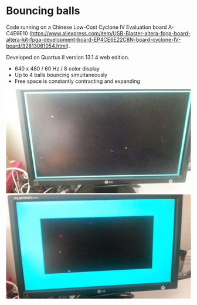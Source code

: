 # Bouncing balls
Code running on a Chinese Low-Cost Cyclone IV Evaluation board A-C4E6E10 (https://www.aliexpress.com/item/USB-Blaster-altera-fpga-board-altera-kit-fpga-development-board-EP4CE6E22C8N-board-cyclone-IV-board/32813061054.html).

Developed on Quartus II version 13.1.4 web edition.

- 640 x 480 / 60 Hz / 8 color display
- Up to 4 balls bouncing simultaneously
- Free space is constantly contracting and expanding
 
![Bouncing balls 1](bouncing_balls_1.jpg)
![Bouncing balls 2](bouncing_balls_2.jpg)
